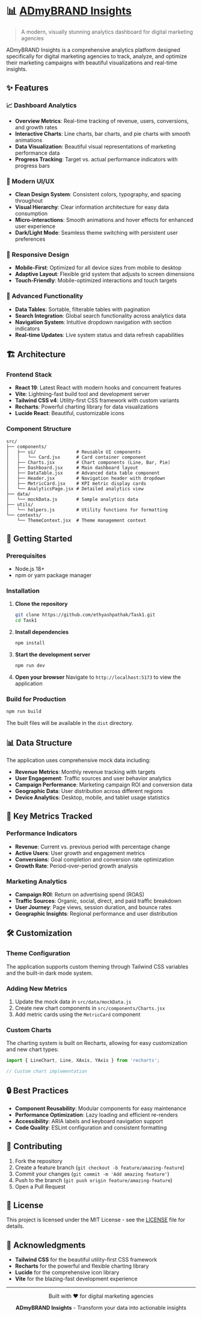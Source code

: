 # 📊 [ADmyBRAND Insights](https://admybrand-one.vercel.app/)

> A modern, visually stunning analytics dashboard for digital marketing agencies

ADmyBRAND Insights is a comprehensive analytics platform designed specifically for digital marketing agencies to track, analyze, and optimize their marketing campaigns with beautiful visualizations and real-time insights.

## ✨ Features

### 📈 Dashboard Analytics
- **Overview Metrics**: Real-time tracking of revenue, users, conversions, and growth rates
- **Interactive Charts**: Line charts, bar charts, and pie charts with smooth animations
- **Data Visualization**: Beautiful visual representations of marketing performance data
- **Progress Tracking**: Target vs. actual performance indicators with progress bars

### 🎨 Modern UI/UX
- **Clean Design System**: Consistent colors, typography, and spacing throughout
- **Visual Hierarchy**: Clear information architecture for easy data consumption
- **Micro-interactions**: Smooth animations and hover effects for enhanced user experience
- **Dark/Light Mode**: Seamless theme switching with persistent user preferences

### 📱 Responsive Design
- **Mobile-First**: Optimized for all device sizes from mobile to desktop
- **Adaptive Layout**: Flexible grid system that adjusts to screen dimensions
- **Touch-Friendly**: Mobile-optimized interactions and touch targets

### 🔧 Advanced Functionality
- **Data Tables**: Sortable, filterable tables with pagination
- **Search Integration**: Global search functionality across analytics data
- **Navigation System**: Intuitive dropdown navigation with section indicators
- **Real-time Updates**: Live system status and data refresh capabilities

## 🏗️ Architecture

### Frontend Stack
- **React 19**: Latest React with modern hooks and concurrent features
- **Vite**: Lightning-fast build tool and development server
- **Tailwind CSS v4**: Utility-first CSS framework with custom variants
- **Recharts**: Powerful charting library for data visualizations
- **Lucide React**: Beautiful, customizable icons

### Component Structure
```
src/
├── components/
│   ├── ui/               # Reusable UI components
│   │   └── Card.jsx      # Card container component
│   ├── Charts.jsx        # Chart components (Line, Bar, Pie)
│   ├── Dashboard.jsx     # Main dashboard layout
│   ├── DataTable.jsx     # Advanced data table component
│   ├── Header.jsx        # Navigation header with dropdown
│   ├── MetricCard.jsx    # KPI metric display cards
│   └── AnalyticsPage.jsx # Detailed analytics view
├── data/
│   └── mockData.js       # Sample analytics data
├── utils/
│   └── helpers.js        # Utility functions for formatting
└── contexts/
    └── ThemeContext.jsx  # Theme management context
```

## 🚀 Getting Started

### Prerequisites
- Node.js 18+ 
- npm or yarn package manager

### Installation

1. **Clone the repository**
   ```bash
   git clone https://github.com/ethyashpathak/Task1.git
   cd Task1
   ```

2. **Install dependencies**
   ```bash
   npm install
   ```

3. **Start the development server**
   ```bash
   npm run dev
   ```

4. **Open your browser**
   Navigate to `http://localhost:5173` to view the application

### Build for Production

```bash
npm run build
```

The built files will be available in the `dist` directory.

## 📊 Data Structure

The application uses comprehensive mock data including:

- **Revenue Metrics**: Monthly revenue tracking with targets
- **User Engagement**: Traffic sources and user behavior analytics
- **Campaign Performance**: Marketing campaign ROI and conversion data
- **Geographic Data**: User distribution across different regions
- **Device Analytics**: Desktop, mobile, and tablet usage statistics

## 🎯 Key Metrics Tracked

### Performance Indicators
- **Revenue**: Current vs. previous period with percentage change
- **Active Users**: User growth and engagement metrics
- **Conversions**: Goal completion and conversion rate optimization
- **Growth Rate**: Period-over-period growth analysis

### Marketing Analytics
- **Campaign ROI**: Return on advertising spend (ROAS)
- **Traffic Sources**: Organic, social, direct, and paid traffic breakdown
- **User Journey**: Page views, session duration, and bounce rates
- **Geographic Insights**: Regional performance and user distribution

## 🛠️ Customization

### Theme Configuration
The application supports custom theming through Tailwind CSS variables and the built-in dark mode system.

### Adding New Metrics
1. Update the mock data in `src/data/mockData.js`
2. Create new chart components in `src/components/Charts.jsx`
3. Add metric cards using the `MetricCard` component

### Custom Charts
The charting system is built on Recharts, allowing for easy customization and new chart types:

```jsx
import { LineChart, Line, XAxis, YAxis } from 'recharts';

// Custom chart implementation
```

## 🔒 Best Practices

- **Component Reusability**: Modular components for easy maintenance
- **Performance Optimization**: Lazy loading and efficient re-renders
- **Accessibility**: ARIA labels and keyboard navigation support
- **Code Quality**: ESLint configuration and consistent formatting

## 🤝 Contributing

1. Fork the repository
2. Create a feature branch (`git checkout -b feature/amazing-feature`)
3. Commit your changes (`git commit -m 'Add amazing feature'`)
4. Push to the branch (`git push origin feature/amazing-feature`)
5. Open a Pull Request

## 📄 License

This project is licensed under the MIT License - see the [LICENSE](LICENSE) file for details.

## 🙏 Acknowledgments

- **Tailwind CSS** for the beautiful utility-first CSS framework
- **Recharts** for the powerful and flexible charting library
- **Lucide** for the comprehensive icon library
- **Vite** for the blazing-fast development experience

---

<div align="center">
  <p>Built with ❤️ for digital marketing agencies</p>
  <p><strong>ADmyBRAND Insights</strong> - Transform your data into actionable insights</p>
</div>
